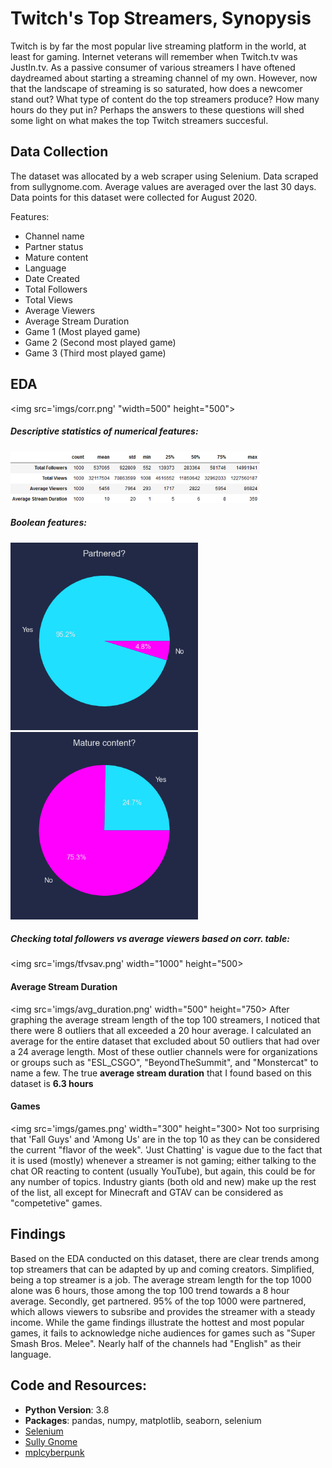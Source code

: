 # Twitch's Top Streamers, Synopysis
Twitch is by far the most popular live streaming platform in the world, at least for gaming. Internet veterans will remember when Twitch.tv was JustIn.tv. As a passive consumer of various streamers I have oftened daydreamed about starting a streaming channel of my own. However, now that the landscape of streaming is so saturated, how does a newcomer stand out? What type of content do the top streamers produce? How many hours do they put in? Perhaps the answers to these questions will shed some light on what makes the top Twitch streamers succesful. 

## Data Collection
The dataset was allocated by a web scraper using Selenium. Data scraped from sullygnome.com. Average values are averaged over the last 30 days. Data points for this dataset were collected for August 2020.

Features:
- Channel name
- Partner status
- Mature content
- Language
- Date Created
- Total Followers
- Total Views 
- Average Viewers
- Average Stream Duration
- Game 1 (Most played game)
- Game 2 (Second most played game)
- Game 3 (Third most played game)

## EDA
<img src='imgs/corr.png' "width=500" height="500">
                                                
##### Descriptive statistics of numerical features:
<img src='imgs/table.png'> <br>

##### Boolean features: <br>
<img src='imgs/partner.png' width="300" height="300"> <br>
<img src='imgs/mature.png' width="300" height="300">

##### Checking total followers vs average viewers based on corr. table:
<img src='imgs/tfvsav.png' width="1000" height="500>

#### Average Stream Duration
<img src='imgs/avg_duration.png' width="500" height="750>
After graphing the average stream length of the top 100 streamers, I noticed that there were 8 outliers that all exceeded a 20 hour average. I calculated an average for the entire dataset that excluded about 50 outliers that had over a 24 average length. Most of these outlier channels were for organizations or groups such as "ESL_CSGO", "BeyondTheSummit", and "Monstercat" to name a few. The true **average stream duration** that I found based on this dataset is **6.3 hours**

#### Games
<img src='imgs/games.png' width="300" height="300>
Not too surprising that 'Fall Guys' and 'Among Us' are in the top 10 as they can be considered the current "flavor of the week". 'Just Chatting' is vague due to the fact that it is used (mostly) whenever a streamer is not gaming; either talking to the chat OR reacting to content (usually YouTube), but again, this could be for any number of topics. Industry giants (both old and new) make up the rest of the list, all except for Minecraft and GTAV can be considered as "competetive" games.

## Findings
Based on the EDA conducted on this dataset, there are clear trends among top streamers that can be adapted by up and coming creators. Simplified, being a top streamer is a job. The average stream length for the top 1000 alone was 6 hours, those among the top 100 trend towards a 8 hour average. Secondly, get partnered. 95% of the top 1000 were partnered, which allows viewers to subsribe and provides the streamer with a steady income. While the game findings illustrate the hottest and most popular games, it fails to acknowledge niche audiences for games such as "Super Smash Bros. Melee". Nearly half of the channels had "English" as their language. 

## Code and Resources:
- **Python Version**: 3.8 
- **Packages**: pandas, numpy, matplotlib, seaborn, selenium
- [Selenium](https://selenium-python.readthedocs.io/)
- [Sully Gnome](https://www.sullygnome.com)
- [mplcyberpunk](https://github.com/dhaitz/mplcyberpunk)
